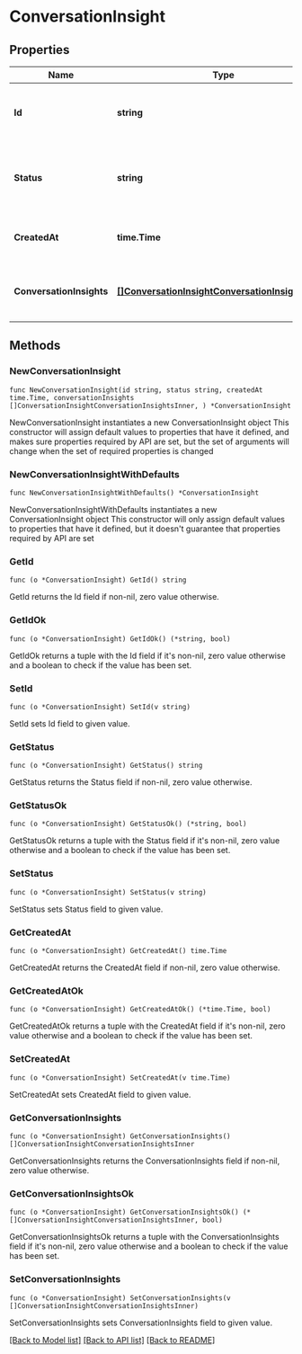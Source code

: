 # ConversationInsight

## Properties

Name | Type | Description | Notes
------------ | ------------- | ------------- | -------------
**Id** | **string** | Unique identifier for the conversation insight. | 
**Status** | **string** | Current status of the insight generation for the conversation. | 
**CreatedAt** | **time.Time** | Timestamp of when the object was created. | 
**ConversationInsights** | [**[]ConversationInsightConversationInsightsInner**](ConversationInsightConversationInsightsInner.md) | List of insights extracted from the conversation. | 

## Methods

### NewConversationInsight

`func NewConversationInsight(id string, status string, createdAt time.Time, conversationInsights []ConversationInsightConversationInsightsInner, ) *ConversationInsight`

NewConversationInsight instantiates a new ConversationInsight object
This constructor will assign default values to properties that have it defined,
and makes sure properties required by API are set, but the set of arguments
will change when the set of required properties is changed

### NewConversationInsightWithDefaults

`func NewConversationInsightWithDefaults() *ConversationInsight`

NewConversationInsightWithDefaults instantiates a new ConversationInsight object
This constructor will only assign default values to properties that have it defined,
but it doesn't guarantee that properties required by API are set

### GetId

`func (o *ConversationInsight) GetId() string`

GetId returns the Id field if non-nil, zero value otherwise.

### GetIdOk

`func (o *ConversationInsight) GetIdOk() (*string, bool)`

GetIdOk returns a tuple with the Id field if it's non-nil, zero value otherwise
and a boolean to check if the value has been set.

### SetId

`func (o *ConversationInsight) SetId(v string)`

SetId sets Id field to given value.


### GetStatus

`func (o *ConversationInsight) GetStatus() string`

GetStatus returns the Status field if non-nil, zero value otherwise.

### GetStatusOk

`func (o *ConversationInsight) GetStatusOk() (*string, bool)`

GetStatusOk returns a tuple with the Status field if it's non-nil, zero value otherwise
and a boolean to check if the value has been set.

### SetStatus

`func (o *ConversationInsight) SetStatus(v string)`

SetStatus sets Status field to given value.


### GetCreatedAt

`func (o *ConversationInsight) GetCreatedAt() time.Time`

GetCreatedAt returns the CreatedAt field if non-nil, zero value otherwise.

### GetCreatedAtOk

`func (o *ConversationInsight) GetCreatedAtOk() (*time.Time, bool)`

GetCreatedAtOk returns a tuple with the CreatedAt field if it's non-nil, zero value otherwise
and a boolean to check if the value has been set.

### SetCreatedAt

`func (o *ConversationInsight) SetCreatedAt(v time.Time)`

SetCreatedAt sets CreatedAt field to given value.


### GetConversationInsights

`func (o *ConversationInsight) GetConversationInsights() []ConversationInsightConversationInsightsInner`

GetConversationInsights returns the ConversationInsights field if non-nil, zero value otherwise.

### GetConversationInsightsOk

`func (o *ConversationInsight) GetConversationInsightsOk() (*[]ConversationInsightConversationInsightsInner, bool)`

GetConversationInsightsOk returns a tuple with the ConversationInsights field if it's non-nil, zero value otherwise
and a boolean to check if the value has been set.

### SetConversationInsights

`func (o *ConversationInsight) SetConversationInsights(v []ConversationInsightConversationInsightsInner)`

SetConversationInsights sets ConversationInsights field to given value.



[[Back to Model list]](../README.md#documentation-for-models) [[Back to API list]](../README.md#documentation-for-api-endpoints) [[Back to README]](../README.md)


